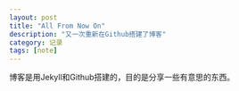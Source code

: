 ```yaml
---
layout: post
title: "All From Now On"
description: "又一次重新在Github搭建了博客"
category: 记录
tags: [note]
---
```


博客是用Jekyll和Github搭建的，目的是分享一些有意思的东西。